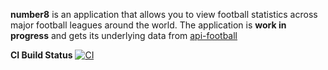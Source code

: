 **number8** is an application that allows you to view football statistics across major football leagues around the world. The application is **work in progress** and gets its underlying data from [api-football](https://www.api-football.com "API Football")

**CI Build Status**
[![CI](https://github.com/Thabo08/number8/actions/workflows/main.yml/badge.svg?branch=main)](https://github.com/Thabo08/number8/actions/workflows/main.yml)
